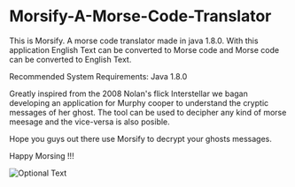 # Morsify-A-Morse-Code-Translator
This is Morsify. A morse code translator made in java 1.8.0. With this application English Text can be converted to Morse code and Morse code can be converted to English Text.

Recommended System Requirements: Java 1.8.0

Greatly inspired from the 2008 Nolan's flick Interstellar we bagan developing an application for Murphy cooper to understand the cryptic messages of her ghost. The tool can be used to decipher any kind of morse meesage and the vice-versa is also posible.

Hope you guys out there use Morsify to decrypt your ghosts messages.

Happy Morsing !!!

![Optional Text](../master/img/SplashScreen.bmp)
